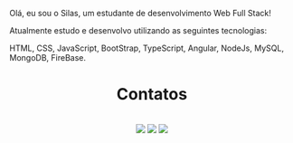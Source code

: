 Olá, eu sou o Silas, um estudante de desenvolvimento Web Full Stack!


Atualmente estudo e desenvolvo utilizando as seguintes tecnologias:
  
  HTML,
  CSS,
  JavaScript,
  BootStrap,
  TypeScript,
  Angular,
  NodeJs,
  MySQL,
  MongoDB,
  FireBase.



<h1 align="center">Contatos</h1>
<div style="display: inline_block" align="center"><br>
  <a href="https://www.instagram.com/silassousadev/" target="_blank"><img src="https://img.shields.io/badge/-Instagram-%23E4405F?style=for-the-badge&logo=instagram&logoColor=white" target="_blank"></a> 
  <a href = "mailto:silassousadejesus@gmail.com"><img src="https://img.shields.io/badge/-Gmail-%23333?style=for-the-badge&logo=gmail&logoColor=white" target="_blank"></a>
  <a href="www.linkedin.com/in/SilasSousadeJesus" target="_blank"><img src="https://img.shields.io/badge/-LinkedIn-%230077B5?style=for-the-badge&logo=linkedin&logoColor=white" target="_blank"></a> 
  </div><br>
